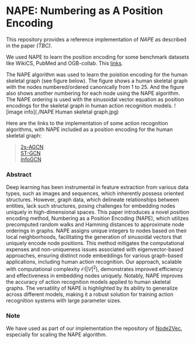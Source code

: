 # NAPE: Numbering as A Position Encoding

This repository provides a reference implementation of *NAPE* as described in the paper *(TBC)*.

We used NAPE to learn the position encoding for some benchmark datasets like WikiCS, PubMed and OGB-collab. This [links](https://github.com/olayinkaajayi/benchmarking-gnns-pos-encode.git).

The NAPE algorithm was used to learn the poistion encoding for the human skeletal graph (see figure below). The figure shows a human skeletal graph with the nodes numbered/ordered canonically from 1 to 25. And the figure also shows another numbering for each node using the NAPE algorithm. The NAPE ordering is used with the sinusoidal vector equation as position encodings for the skeletal graph in human action recognition models.
![image info](./NAPE Human skeletal graph.jpg)

Here are the links to the implementation of some action recognition algorithms, with NAPE included as a position encoding for the human skeletal graph:
> [2s-AGCN](https://github.com/olayinkaajayi/2s-AGCN-NAPE.git)<br>
> [ST-GCN](https://github.com/olayinkaajayi/ActionRecognition.git)<br>
> [InfoGCN](https://github.com/olayinkaajayi/infogcn-wt-NAPE.git)

### Abstract
Deep learning has been instrumental in feature extraction from various data types, such as images and sequences, which inherently possess oriented structures. However, graph data, which delineate relationships between entities, lack such structures, posing challenges for embedding nodes uniquely in high-dimensional spaces. This paper introduces a novel position encoding method, Numbering as a Position Encoding (NAPE), which utilizes precomputed random walks and Hamming distances to approximate node orderings in graphs. NAPE assigns unique integers to nodes based on their local neighborhoods, facilitating the generation of sinusoidal vectors that uniquely encode node positions. This method mitigates the computational expenses and non-uniqueness issues associated with eigenvector-based approaches, ensuring distinct node embeddings for various graph-based applications, including human action recognition. Our approach, scalable with computational complexity $\mathcal{O}(|V|^2)$, demonstrates improved efficiency and effectiveness in embedding nodes uniquely. Notably, NAPE improves the accuracy of action recognition models applied to human skeletal graphs. The versatility of NAPE is highlighted by its ability to generalize across different models, making it a robust solution for training action recognition systems with large parameter sizes.


### Note
We have used as part of our implementation the repository of [Node2Vec](https://github.com/aditya-grover/node2vec.git), especially for scaling the NAPE algorithm.